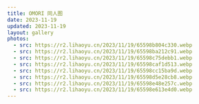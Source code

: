 ```yaml
---
title: OMORI 同人图
date: 2023-11-19
updated: 2023-11-19
layout: gallery
photos:
  - src: https://r2.lihaoyu.cn/2023/11/19/65598b804c330.webp
  - src: https://r2.lihaoyu.cn/2023/11/19/65598ba212c91.webp
  - src: https://r2.lihaoyu.cn/2023/11/19/65598c75debb1.webp
  - src: https://r2.lihaoyu.cn/2023/11/19/65598caf1d513.webp
  - src: https://r2.lihaoyu.cn/2023/11/19/65598cc15ba9d.webp
  - src: https://r2.lihaoyu.cn/2023/11/19/65598d5e28cb8.webp
  - src: https://r2.lihaoyu.cn/2023/11/19/65598e48e257c.webp
  - src: https://r2.lihaoyu.cn/2023/11/19/65598e613e4d0.webp
---
```


